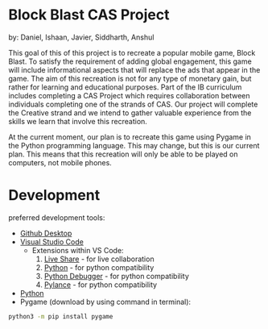 # Block Blast CAS Project

by: Daniel, Ishaan, Javier, Siddharth, Anshul

This goal of this of this project is to recreate a popular mobile game, Block Blast. To satisfy the requirement of adding global engagement, this game will include informational aspects that will replace the ads that appear in the game. The aim of this recreation is not for any type of monetary gain, but rather for learning and educational purposes. Part of the IB curriculum includes completing a CAS Project which requires collaboration between individuals completing one of the strands of CAS. Our project will complete the Creative strand and we intend to gather valuable experience from the skills we learn that involve this recreation.

At the current moment, our plan is to recreate this game using Pygame in the Python programming language. This may change, but this is our current plan. This means that this recreation will only be able to be played on computers, not mobile phones.

# Development

preferred development tools:
- [Github Desktop](https://desktop.github.com/download/)
- [Visual Studio Code](https://code.visualstudio.com/)
    - Extensions within VS Code:
        1. [Live Share](https://marketplace.visualstudio.com/items?itemName=ms-vsliveshare.vsliveshare) - for live collaboration
        2. [Python](https://marketplace.visualstudio.com/items?itemName=ms-python.python) - for python compatibility
        3. [Python Debugger](https://marketplace.visualstudio.com/items?itemName=ms-python.debugpy) - for python compatibility
        4. [Pylance](https://marketplace.visualstudio.com/items?itemName=ms-python.vscode-pylance) - for python compatibility
- [Python](https://www.python.org/downloads/)
- Pygame (download by using command in terminal):
```bash
python3 -m pip install pygame
```
